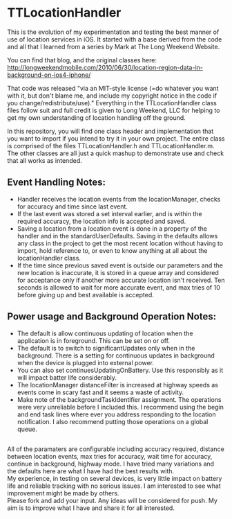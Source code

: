 # TTLocationHandler

This is the evolution of my experimentation and testing the best manner of use of location services in iOS. It started with a base derived from the code and all that I learned from a series by Mark at The Long Weekend Website.

You can find that blog, and the original classes here:
http://longweekendmobile.com/2010/06/30/location-region-data-in-background-on-ios4-iphone/

That code was released "via an MIT-style license (=do whatever you want with it, but don't blame me, and include my copyright notice in the code if you change/redistribute/use)." Everything in the TTLocationHandler class files follow suit and full credit is given to Long Weekend, LLC for helping to get my own understanding of location handling off the ground.

In this repository, you will find one class header and implementation that you want to import if you intend to try it in your own project. The entire class is comprised of the files TTLocationHandler.h and TTLocationHandler.m. The other classes are all just a quick mashup to demonstrate use and check that all works as intended.

## Event Handling Notes:  
- Handler receives the location events from the locationManager, checks for accuracy and time since last event.  
- If the last event was stored a set interval earlier, and is within the required accuracy, the location info is accepted and saved.  
- Saving a location from a location event is done in a property of the handler and in the standardUserDefaults. Saving in the defaults allows any class in the project to get the most recent location without having to import, hold reference to, or even to know anything  at all about the locationHandler class.  
- If the time since previous saved event is outside our parameters and the new location is inaccurate, it is stored in a queue array and considered for acceptance only if another more accurate location isn't received. Ten seconds is allowed to wait for more accurate event, and max tries of 10 before giving up and best available is accepted. 

## Power usage and Background Operation Notes:  
- The default is allow continuous updating of location when the application is in foreground. This can be set on or off.  
- The default is to switch to significantUpdates only when in the background. There is a setting for continuous updates in background when the device is plugged into external power. 
- You can also set continuesUpdatingOnBattery. Use this responsibly as it will impact batter life considerably.  
- The locationManager distanceFilter is increased at highway speeds as events come in scary fast and it seems a waste of activity.  
- Make note of the backgroundTaskIdentifier assignment. The operations were very unreliable before I included this. I recommend using the begin and end task lines where ever you address responding to the location notification. I also recommend putting those operations on a global queue.  

##
All of the paramaters are configurable including accuracy required, distance between location events, max tries for accuracy, wait time for accuracy, continue in background, highway mode. I have tried many variations and the defaults here are what I have had  the best results with.  
My experience, in testing on several devices, is very little impact on battery life and reliable tracking with no serious issues. I am interested to see what improvement might be made by others.  
Please fork and add your input. Any ideas will be considered for push. My aim is to improve what I have and share it for all interested.